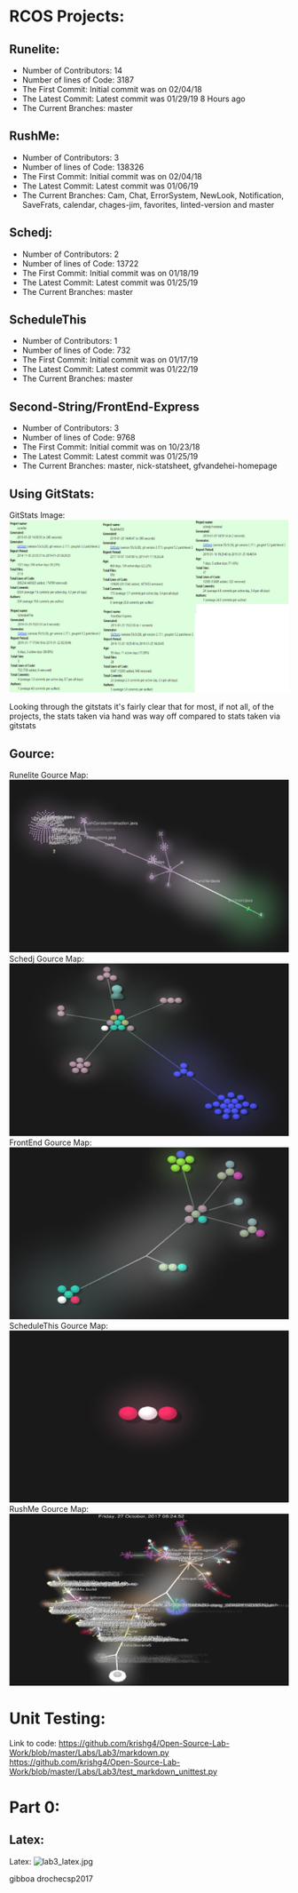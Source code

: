 # RCOS Projects:

## Runelite:
 - Number of Contributors: 14
 - Number of lines of Code: 3187
 - The First Commit: Initial commit was on 02/04/18
 - The Latest Commit: Latest commit was 01/29/19 8 Hours ago
 - The Current Branches: master

## RushMe:
- Number of Contributors: 3
- Number of lines of Code: 138326
- The First Commit: Initial commit was on 02/04/18
- The Latest Commit: Latest commit was 01/06/19
- The Current Branches: Cam, Chat, ErrorSystem, NewLook, Notification, SaveFrats,
                        calendar, chages-jim, favorites, linted-version and master

## Schedj:
 - Number of Contributors: 2
 - Number of lines of Code: 13722
 - The First Commit: Initial commit was on 01/18/19
 - The Latest Commit: Latest commit was 01/25/19
 - The Current Branches: master

## ScheduleThis
- Number of Contributors: 1
- Number of lines of Code: 732
- The First Commit: Initial commit was on 01/17/19
- The Latest Commit: Latest commit was 01/22/19
- The Current Branches: master

## Second-String/FrontEnd-Express
- Number of Contributors: 3
- Number of lines of Code: 9768
- The First Commit: Initial commit was on 10/23/18
- The Latest Commit: Latest commit was 01/25/19
- The Current Branches: master, nick-statsheet, gfvandehei-homepage

## Using GitStats:
GitStats Image: ![lab3_image1.jpg](lab3_image1.jpg)

Looking through the gitstats it's fairly clear that for most, if not all, of the projects, the stats taken via hand was way off compared to stats taken via gitstats


## Gource:

Runelite Gource Map: ![lab3_runelite.jpg](lab3_runelite.jpg)
Schedj Gource Map: ![lab3_sch.jpg](lab3_sch.jpg)
FrontEnd Gource Map: ![lab3_frontend.jpg](lab3_frontend.jpg)
ScheduleThis Gource Map: ![lab3_schs.jpg](lab3_schs.jpg)
RushMe Gource Map: ![lab3_rush.jpg](lab3_rush.jpg)


# Unit Testing:

Link to code: https://github.com/krishg4/Open-Source-Lab-Work/blob/master/Labs/Lab3/markdown.py
              https://github.com/krishg4/Open-Source-Lab-Work/blob/master/Labs/Lab3/test_markdown_unittest.py


# Part 0:

## Latex:

Latex: ![lab3_latex.jpg](lab3_latex.jp)


gibboa
drochecsp2017

